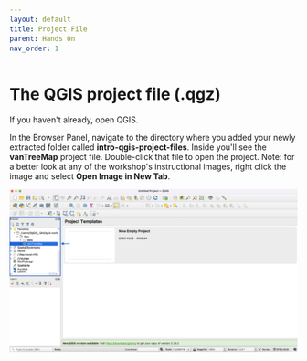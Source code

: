 ```yaml
---
layout: default
title: Project File
parent: Hands On
nav_order: 1
---
```


# The QGIS project file (.qgz)

If you haven't already, open QGIS. 

In the Browser Panel, navigate to the directory where you added your newly extracted folder called **intro-qgis-project-files**. Inside you'll see the **vanTreeMap** project file. Double-click that file to open the project. Note: for a better look at any of the workshop's instructional images, right click the image and select **Open Image in New Tab**.

![Image of Open VanTreeMap ](Open-vantreemap_20220518.png)

